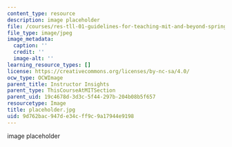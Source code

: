 ```yaml
---
content_type: resource
description: image placeholder
file: /courses/res-tll-01-guidelines-for-teaching-mit-and-beyond-spring-2016/9d762bac947de34cff9c9a17944e9198_placeholder.jpg
file_type: image/jpeg
image_metadata:
  caption: ''
  credit: ''
  image-alt: ''
learning_resource_types: []
license: https://creativecommons.org/licenses/by-nc-sa/4.0/
ocw_type: OCWImage
parent_title: Instructor Insights
parent_type: ThisCourseAtMITSection
parent_uid: 19c4678d-3d3c-5f44-297b-204b08b5f657
resourcetype: Image
title: placeholder.jpg
uid: 9d762bac-947d-e34c-ff9c-9a17944e9198
---
```

image placeholder